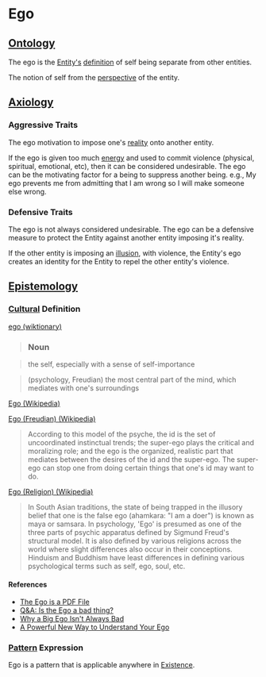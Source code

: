 # Ego

## [Ontology](./ontology.md)

The ego is the [Entity's](./entity.md) [definition](./definition.md) of self being separate from other entities.

The notion of self from the [perspective](./perspective.md) of the entity.

## [Axiology](./axiology.md)

### Aggressive Traits

The ego motivation to impose one's [reality](./reality.md) onto another entity.

If the ego is given too much [energy](./energy.md) and used to commit violence (physical, spiritual, emotional, etc), then it can be considered undesirable. The ego can be the motivating factor for a being to suppress another being. e.g., My ego prevents me from admitting that I am wrong so I will make someone else wrong.

### Defensive Traits

The ego is not always considered undesirable. The ego can be a defensive measure to protect the Entity against another entity imposing it's reality.

If the other entity is imposing an [illusion](./illusion.md), with violence, the Entity's ego creates an identity for the Entity to repel the other entity's violence.

## [Epistemology](./epistemology.md)

### [Cultural](./culture.md) Definition

<a href="http://en.wiktionary.org/wiki/ego" target="_blank">ego (wiktionary)</a>

> ### Noun

> ​the self, especially with a sense of self-importance

> (psychology, Freudian) the most central part of the mind, which mediates with one's surroundings

<a href="https://en.wikipedia.org/wiki/Ego" target="_blank">Ego (Wikipedia)</a>

<a href="https://en.wikipedia.org/wiki/Ego_(Freudian)" target="_blank">Ego (Freudian) (Wikipedia)</a>

> According to this model of the psyche, the id is the set of uncoordinated instinctual trends; the super-ego plays the critical and moralizing role; and the ego is the organized, realistic part that mediates between the desires of the id and the super-ego. The super-ego can stop one from doing certain things that one's id may want to do.

<a href="https://en.wikipedia.org/wiki/Ego_(religion)" target="_blank">Ego (Religion) (Wikipedia)</a>

> In South Asian traditions, the state of being trapped in the illusory belief that one is the false ego (ahamkara: "I am a doer") is known as maya or samsara. In psychology, 'Ego' is presumed as one of the three parts of psychic apparatus defined by Sigmund Freud's structural model. It is also defined by various religions across the world where slight differences also occur in their conceptions. Hinduism and Buddhism have least differences in defining various psychological terms such as self, ego, soul, etc.

#### References

* <a href="http://thespiritscience.net/2014/11/22/the-ego-is-a-pdf-file/" target="_blank">The Ego is a PDF File</a>
* <a href="http://www.beliefnet.com/columnists/areasontosmile/2012/03/qa-is-the-ego-a-bad-thing.html" target="_blank">Q&A: Is the Ego a bad thing?</a>
* <a href="http://www.entrepreneur.com/article/234496" target="_blank">Why a Big Ego Isn't Always Bad</a>
* <a href="http://www.mindbodygreen.com/0-5680/A-Powerful-New-Way-to-Understand-Your-Ego.html" target="_blank">A Powerful New Way to Understand Your Ego</a>

### [Pattern](./pattern.md) Expression

Ego is a pattern that is applicable anywhere in [Existence](./existence.md).
